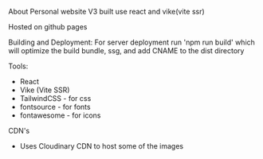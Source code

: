 About
Personal website V3 built use react and vike(vite ssr)

Hosted on github pages

Building and Deployment:
For server deployment run 'npm run build' which will optimize the build bundle, ssg, and add CNAME to the dist directory

Tools:
- React
- Vike (Vite SSR)
- TailwindCSS - for css
- fontsource - for fonts
- fontawesome - for icons

CDN's
- Uses Cloudinary CDN to host some of the images
